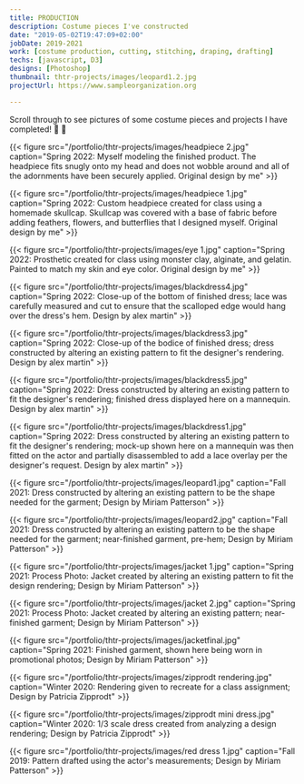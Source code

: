 ```yaml
---
title: PRODUCTION
description: Costume pieces I've constructed
date: "2019-05-02T19:47:09+02:00"
jobDate: 2019-2021
work: [costume production, cutting, stitching, draping, drafting]
techs: [javascript, D3]
designs: [Photoshop]
thumbnail: thtr-projects/images/leopard1.2.jpg
projectUrl: https://www.sampleorganization.org

---
```


Scroll through to see pictures of some costume pieces and projects I have completed! :thread: :dress:

{{< figure src="/portfolio/thtr-projects/images/headpiece 2.jpg" caption="Spring 2022: Myself modeling the finished product. The headpiece fits snugly onto my head and does not wobble around and all of the adornments have been securely applied. Original design by me" >}}

{{< figure src="/portfolio/thtr-projects/images/headpiece 1.jpg" caption="Spring 2022: Custom headpiece created for class using a homemade skullcap. Skullcap was covered with a base of fabric before adding feathers, flowers, and butterflies that I designed myself. Original design by me" >}}

{{< figure src="/portfolio/thtr-projects/images/eye 1.jpg" caption="Spring 2022: Prosthetic created for class using monster clay, alginate, and gelatin. Painted to match my skin and eye color. Original design by me" >}}

{{< figure src="/portfolio/thtr-projects/images/blackdress4.jpg" caption="Spring 2022: Close-up of the bottom of finished dress; lace was carefully measured and cut to ensure that the scalloped edge would hang over the dress's hem. Design by alex martin" >}}

{{< figure src="/portfolio/thtr-projects/images/blackdress3.jpg" caption="Spring 2022: Close-up of the bodice of finished dress; dress constructed by altering an existing pattern to fit the designer's rendering. Design by alex martin" >}}

{{< figure src="/portfolio/thtr-projects/images/blackdress5.jpg" caption="Spring 2022: Dress constructed by altering an existing pattern to fit the designer's rendering; finished dress displayed here on a mannequin. Design by alex martin" >}}

{{< figure src="/portfolio/thtr-projects/images/blackdress1.jpg" caption="Spring 2022: Dress constructed by altering an existing pattern to fit the designer's rendering; mock-up shown here on a mannequin was then fitted on the actor and partially disassembled to add a lace overlay per the designer's request. Design by alex martin" >}}

{{< figure src="/portfolio/thtr-projects/images/leopard1.jpg" caption="Fall 2021: Dress constructed by altering an existing pattern to be the shape needed for the garment; Design by Miriam Patterson" >}}

{{< figure src="/portfolio/thtr-projects/images/leopard2.jpg" caption="Fall 2021: Dress constructed by altering an existing pattern to be the shape needed for the garment; near-finished garment, pre-hem; Design by Miriam Patterson" >}}

{{< figure src="/portfolio/thtr-projects/images/jacket 1.jpg" caption="Spring 2021: Process Photo: Jacket created by altering an existing pattern to fit the design rendering; Design by Miriam Patterson" >}}

{{< figure src="/portfolio/thtr-projects/images/jacket 2.jpg" caption="Spring 2021: Process Photo: Jacket created by altering an existing pattern; near-finished garment; Design by Miriam Patterson" >}}

{{< figure src="/portfolio/thtr-projects/images/jacketfinal.jpg" caption="Spring 2021: Finished garment, shown here being worn in promotional photos; Design by Miriam Patterson" >}}

{{< figure src="/portfolio/thtr-projects/images/zipprodt rendering.jpg" caption="Winter 2020: Rendering given to recreate for a class assignment; Design by Patricia Zipprodt" >}}

{{< figure src="/portfolio/thtr-projects/images/zipprodt mini dress.jpg" caption="Winter 2020: 1/3 scale dress created from analyzing a design rendering; Design by Patricia Zipprodt" >}}

{{< figure src="/portfolio/thtr-projects/images/red dress 1.jpg" caption="Fall 2019: Pattern drafted using the actor's measurements; Design by Miriam Patterson" >}}
